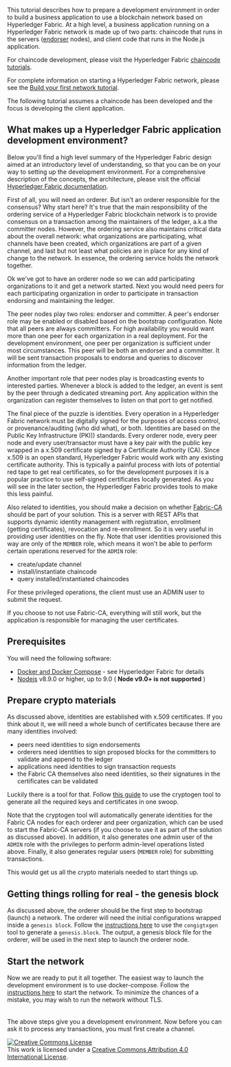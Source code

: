 
This tutorial describes how to prepare a development environment in order to
build a business application to use a blockchain network based on Hyperledger
Fabric. At a high level, a business application running on a Hyperledger Fabric
network is made up of two parts: chaincode that runs in the servers
([endorser](http://hyperledger-fabric.readthedocs.io/en/latest/arch-deep-dive.html#peer)
nodes), and client code that runs in the Node.js application.

For chaincode development, please visit the Hyperledger Fabric
[chaincode tutorials](http://hyperledger-fabric.readthedocs.io/en/latest/chaincode.html).

For complete information on starting a Hyperledger Fabric network, please see the [Build your first network tutorial](http://hyperledger-fabric.readthedocs.io/en/latest/build_network.html).

The following tutorial assumes a chaincode has been developed and
the focus is developing the client application.

## What makes up a Hyperledger Fabric application development environment?

Below you'll find a high level summary of the Hyperledger Fabric design aimed
at an introductory level of understanding, so that you can be on your way to
setting up the development environment. For a comprehensive description of
the concepts, the architecture, please visit the official
[Hyperledger Fabric documentation](http://hyperledger-fabric.readthedocs.io/en/latest).

First of all, you will need an orderer.
But isn't an orderer responsible for the consensus?
Why start here? It's true that the main responsibility of the ordering service
of a Hyperledger Fabric blockchain network is to provide consensus on a
transaction among the maintainers of the ledger, a.k.a the committer nodes.
However, the ordering service also maintains critical data about the overall
network: what organizations are participating, what channels have been created,
which organizations are part of a given channel, and last but not least what
policies are in place for any kind of change to the network. In essence, the
ordering service holds the network together.

Ok we've got to have an orderer node so we can add participating organizations
to it and get a network started. Next you would need peers for each
participating organization in order to participate in transaction
endorsing and maintaining the ledger.

The peer nodes play two roles: endorser and committer. A peer's endorser
role may be enabled or disabled based on the bootstrap configuration.
Note that all peers are always committers. For high availability you would
want more than one peer for each organization in a real deployment.
For the development environment, one peer per organization is sufficient
under most circumstances. This peer will be both an endorser and a committer.
It will be sent transaction proposals to endorse and queries to discover
information from the ledger.

Another important role that peer nodes play is broadcasting events to
interested parties. Whenever a block is added to the ledger, an event
is sent by the peer through a dedicated streaming port. Any application
within the organization can register themselves to listen on that port
to get notified.

The final piece of the puzzle is identities. Every operation in a Hyperledger
Fabric network must be digitally signed for the purposes of access control,
or provenance/auditing (who did what), or both. Identities are
based on the Public Key Infrastructure (PKI)) standards. Every orderer node,
every peer node and every user/transactor must have a key pair with the
public key wrapped in a x.509 certificate signed by a
Certificate Authority (CA). Since x.509 is an open standard, Hyperledger Fabric
would work with any existing certificate authority. This is typically a painful
process with lots of potential red tape to get real certificates, so for the
development purposes it is a popular practice to use self-signed certificates
locally generated. As you will see in the later section, the Hyperledger Fabric
provides tools to make this less painful.

Also related to identities, you should make a decision on whether
[Fabric-CA](http://hyperledger-fabric-ca.readthedocs.io/en/latest/users-guide.html)
should be part of your solution. This is a server with REST APIs that supports
dynamic identity management with registration, enrollment (getting certificates),
revocation and re-enrollment. So it is very useful in providing user identities
on the fly. Note that user identities provisioned this way are only of the
`MEMBER` role, which means it won't be able to perform certain operations reserved
for the `ADMIN` role:
* create/update channel
* install/instantiate chaincode
* query installed/instantiated chaincodes

For these privileged operations, the client must use an ADMIN user to submit
the request.

If you choose to not use Fabric-CA, everything will still work, but the application
is responsible for managing the user certificates.

## Prerequisites

You will need the following software:
* [Docker and Docker Compose](http://hyperledger-fabric.readthedocs.io/en/latest/prereqs.html#docker-and-docker-compose) - see Hyperledger Fabric for details
* [Nodejs](https://nodejs.org/en/download/)
v8.9.0 or higher, up to 9.0 ( __Node v9.0+ is not supported__ )

## Prepare crypto materials

As discussed above, identities are established with x.509 certificates.
If you think about it, we will need a whole bunch of certificates because
there are many identities involved:
* peers need identities to sign endorsements
* orderers need identities to sign proposed blocks for the committers
to validate and append to the ledger
* applications need identities to sign transaction requests
* the Fabric CA themselves also need identities, so their signatures
in the certificates can be validated

Luckily there is a tool for that. Follow
[this guide](http://hyperledger-fabric.readthedocs.io/en/latest/build_network.html#crypto-generator)
to use the cryptogen tool to generate all the required keys and
certificates in one swoop.

Note that the cryptogen tool will automatically generate identities for
the Fabric CA nodes for each orderer and peer organization,
which can be used to start the Fabric-CA servers (if you choose to use
it as part of the solution as discussed above). In addition, it also
generates one admin user of the `ADMIN` role with the privileges to perform
admin-level operations listed above. Finally, it also generates regular
users (`MEMBER` role) for submitting transactions.

This would get us all the crypto materials needed to start things up.

## Getting things rolling for real - the genesis block

As discussed above, the orderer should be the first step to bootstrap (launch)
a network. The orderer will need the initial configurations wrapped inside
a `genesis block`. Follow the
[instructions here](http://hyperledger-fabric.readthedocs.io/en/latest/build_network.html#configuration-transaction-generator)
to use the `congigtxgen` tool to generate a `genesis.block`.
The output, a genesis block file for the orderer, will be used in
the next step to launch the orderer node.

## Start the network

Now we are ready to put it all together. The easiest way to launch the
development environment is to use docker-compose. Follow the
[instructions here](http://hyperledger-fabric.readthedocs.io/en/latest/build_network.html#start-the-network)
to start the network. To minimize the chances of a mistake,
you may wish to run the network without TLS.
<br><br><br>
The above steps give you a development environment. Now before you can ask
it to process any transactions, you must first create a channel.

<a rel="license" href="http://creativecommons.org/licenses/by/4.0/"><img alt="Creative Commons License" style="border-width:0" src="https://i.creativecommons.org/l/by/4.0/88x31.png" /></a><br />This work is licensed under a <a rel="license" href="http://creativecommons.org/licenses/by/4.0/">Creative Commons Attribution 4.0 International License</a>.
